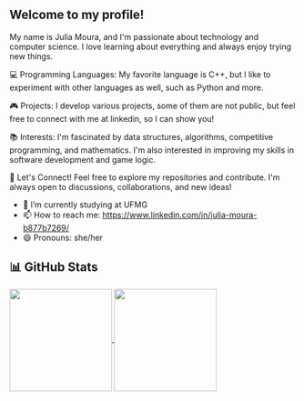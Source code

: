 ## Welcome to my profile! 

My name is Julia Moura, and I'm passionate about technology and computer science. I love learning about everything and always enjoy trying new things.

💻 Programming Languages: My favorite language is C++, but I like to experiment with other languages as well, such as Python and more.

🎮 Projects: I develop various projects, some of them are not public, but feel free to connect with me at linkedin, so I can show you!

📚 Interests: I'm fascinated by data structures, algorithms, competitive programming, and mathematics. I'm also interested in improving my skills in software development and game logic.

🚀 Let's Connect! Feel free to explore my repositories and contribute. I'm always open to discussions, collaborations, and new ideas!

- 🔭 I’m currently studying at UFMG
- 📫 How to reach me: https://www.linkedin.com/in/julia-moura-b877b7269/
- 😄 Pronouns: she/her

## 📊 GitHub Stats  

<a href="https://github.com/jusmoura">
  <img height=180 align="center" src="https://github-readme-stats.vercel.app/api?username=jusmoura&show_icons=true&theme=gruvbox" />
</a>
<a href="https://github.com/jusmoura">
  <img height=180 align="center" src="https://github-readme-stats.vercel.app/api/top-langs/?username=jusmoura&layout=compact&langs_count=8&theme=gruvbox" />
</a>
